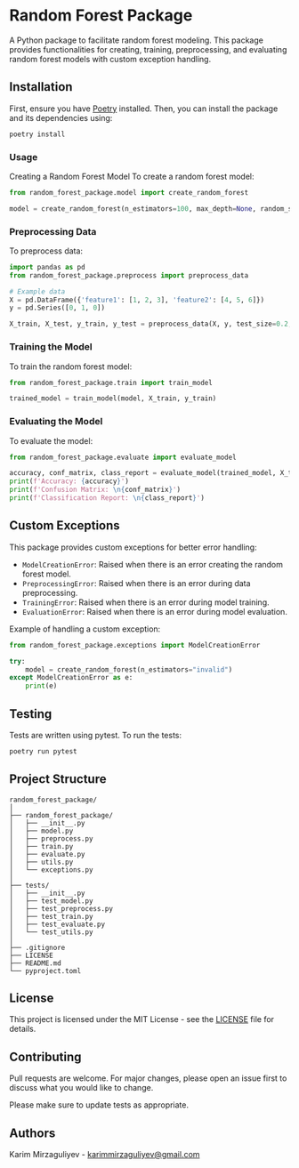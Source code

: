 # Random Forest Package

A Python package to facilitate random forest modeling. This package provides functionalities for creating, training, preprocessing, and evaluating random forest models with custom exception handling.

## Installation

First, ensure you have [Poetry](https://python-poetry.org/docs/#installation) installed. Then, you can install the package and its dependencies using:

```sh
poetry install
```
### Usage

Creating a Random Forest Model
To create a random forest model:

```py
from random_forest_package.model import create_random_forest

model = create_random_forest(n_estimators=100, max_depth=None, random_state=42)
```

### Preprocessing Data
To preprocess data:

```py
import pandas as pd
from random_forest_package.preprocess import preprocess_data

# Example data
X = pd.DataFrame({'feature1': [1, 2, 3], 'feature2': [4, 5, 6]})
y = pd.Series([0, 1, 0])

X_train, X_test, y_train, y_test = preprocess_data(X, y, test_size=0.2, random_state=42)
```

### Training the Model
To train the random forest model:


```py
from random_forest_package.train import train_model

trained_model = train_model(model, X_train, y_train)
```

### Evaluating the Model
To evaluate the model:

```py
from random_forest_package.evaluate import evaluate_model

accuracy, conf_matrix, class_report = evaluate_model(trained_model, X_test, y_test)
print(f'Accuracy: {accuracy}')
print(f'Confusion Matrix: \n{conf_matrix}')
print(f'Classification Report: \n{class_report}')
```

## Custom Exceptions
This package provides custom exceptions for better error handling:

* `ModelCreationError`: Raised when there is an error creating the random forest model.
* `PreprocessingError`: Raised when there is an error during data preprocessing.
* `TrainingError`: Raised when there is an error during model training.
* `EvaluationError`: Raised when there is an error during model evaluation.

Example of handling a custom exception:


```py
from random_forest_package.exceptions import ModelCreationError

try:
    model = create_random_forest(n_estimators="invalid")
except ModelCreationError as e:
    print(e)
```

## Testing
Tests are written using pytest. To run the tests:

```sh
poetry run pytest
```

## Project Structure


```
random_forest_package/
│
├── random_forest_package/
│   ├── __init__.py
│   ├── model.py
│   ├── preprocess.py
│   ├── train.py
│   ├── evaluate.py
│   ├── utils.py
│   └── exceptions.py
│
├── tests/
│   ├── __init__.py
│   ├── test_model.py
│   ├── test_preprocess.py
│   ├── test_train.py
│   ├── test_evaluate.py
│   └── test_utils.py
│
├── .gitignore
├── LICENSE
├── README.md
└── pyproject.toml
```

## License
This project is licensed under the MIT License - see the [LICENSE]() file for details.

## Contributing
Pull requests are welcome. For major changes, please open an issue first to discuss what you would like to change.

Please make sure to update tests as appropriate.

## Authors
Karim Mirzaguliyev - [karimmirzaguliyev@gmail.com](mailto:karimmirzaguliyev@gmail.com)